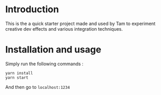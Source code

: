 # Introduction
This is the a quick starter project made and used by Tam to experiment creative dev effects and various integration techniques.


# Installation and usage
Simply run the following commands :

``` 
yarn install
yarn start
```

And then go to `localhost:1234`
